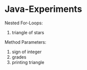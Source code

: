 # Java-Experiments

Nested For-Loops:
  1) triangle of stars

Method Parameters:
  1) sign of integer
  2) grades
  3) printing triangle
